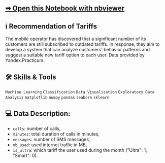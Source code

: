 ## [➡ Open this Notebook with nbviewer](https://nbviewer.org/github/vartemyev88/machine-learning/blob/main/projects/practicum-users_classification/users_classification.ipynb)

## ℹ Recommendation of Tariffs

The mobile operator has discovered that a significant number of its customers are still subscribed to outdated tariffs. In response, they aim to develop a system that can analyze customers' behavior patterns and suggest a suitable new tariff option to each user. Data provided by Yandex.Practicum.

## 🛠 Skills & Tools

`Machine Learning`
`Classification`
`Data Visualization`
`Exploratory Data Analysis`
`matplotlib` `numpy` `pandas` `seaborn` `sklearn`

## 💻 Data Description:

-   `calls`: number of calls,
-   `minutes`: total duration of calls in minutes,
-   `messages`: number of SMS messages,
-   `mb_used`: used internet traffic in MB,
-   `is_ultra`: which tariff the user used during the month ("Ultra": 1, "Smart": 0).
